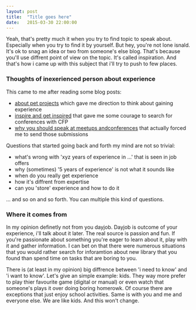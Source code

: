 ```yaml
---
layout: post
title:  "Title goes here"
date:   2015-03-30 22:00:00
---
```


Yeah, that's pretty much it when you try to find topic to speak about. Especially when you try to find it by yourself. But hey, you're not lone isnald. It's ok to snag an idea or two from someone's else blog. That's because you'll use diffrent point of view on the topic. It's called inspiration. And that's how i came up with this subject that i'll try to push to few places.

<!-- more -->

### Thoughts of inexerienced person about experience

This came to me after reading some blog posts:

* [about pet projects][about-pet-projects] which gave me direction to think about gaining experience
* [inspire and get inspired][inspire-and-get-inspired] that gave me some courage to search for conferences with CFP
* [why you should speak at meetups andconferences][why-you-should-speak-at-meetups-andconferences] that actually forced me to send those submissions

Questions that started going back and forth my mind are not so trivial:

* what's wrong with 'xyz years of experience in ...' that is seen in job offers
* why (sometimes) '5 years of experience' is not what it sounds like
* when do you really get experience
* how it's diffrent from expertise
* can you 'store' experience and how to do it

... and so on and so forth. You can multiple this kind of questions.

### Where it comes from

In my opinion definetly not from you dayjob. Dayjob is outcome of your experience, i'll talk about it later. The real source is passion and fun. If you're passionate about something you're eager to learn about it, play with it and gather information. I can bet on that there were numerous situations that you would rather search for inforamtion about new library that you found than spend time on tasks that are boring to you.

There is (at least in my opinion) big diffrence between 'i need to know' and 'i want to know'. Let's give an simple example: kids. They way more prefer to play thier favourite game (digital or manual) or even watch that someone's plays it over doing boring homerowk. Of course there are exceptions that just enjoy school activities. Same is with you and me and everyone else. We are like kids. And this won't change.


[about-pet-projects]:http://www.maciejaniserowicz.com/2015/03/09/o-pet-projects/
[inspire-and-get-inspired]:http://www.maciejaniserowicz.com/2015/03/23/inspiruj-i-czerp-inspiracje/
[why-you-should-speak-at-meetups-andconferences]:http://blog.mihcall.com/2015/01/18/Why-You-Should-Speak-At-Meetups-And-Conferences/